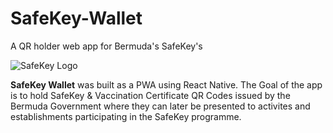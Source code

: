 # SafeKey-Wallet
A QR holder web app for Bermuda's SafeKey's

![SafeKey Logo](https://i.ibb.co/pRtpJWs/Safekey.png)

**SafeKey Wallet** was built as a PWA using React Native. The Goal of the app is to hold SafeKey & Vaccination Certificate QR Codes issued by the Bermuda Government where they can later be presented to activites and establishments participating in the SafeKey programme.
